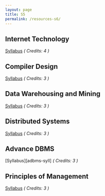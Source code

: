 ```yaml
---
layout: page
title: S5
permalink: /resources-s6/
---
```




## **Internet Technology**
[Syllabus][it-syll] *( Credits: 4 )*  <br/>

## **Compiler Design**
[Syllabus][cd-syll] *( Credits: 3 )*  <br/>

## **Data Warehousing and Mining**
[Syllabus][dwm-syll] *( Credits: 3 )*  <br/>

## **Distributed Systems**
[Syllabus][ds-syll] *( Credits: 3 )*  <br/>

## **Advance DBMS**
[Syllabus][adbms-syll] *( Credits: 3 )*  <br/>

## **Principles of Management**
[Syllabus][pom-syll] *( Credits: 3 )*  <br/>





[it-syll]: year3/resources/IT/IT302_Internet_technology.pdf
[cd-syll]: year3/resources/CD/CS304_Compiler_Design.pdf
[dwm-syll]: year3/resources/DWM/IT304_Data_Warehousing_and_Mining.pdf
[ds-syll]: year3/resources/DS/IT306_Distributed_Systems.pdf
[adbm-syll]: year3/resources/ADMS/IT366_Advanced_Database_Management_Systems.pdf
[pom-syll]: year3/resources/POM/HS300_Principles_of_management.pdf
